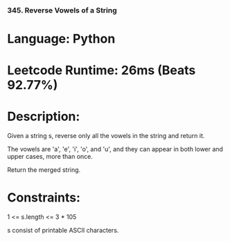### 345. Reverse Vowels of a String
# Language: Python
# Leetcode Runtime: 26ms (Beats 92.77%)


# Description:
Given a string s, reverse only all the vowels in the string and return it.

The vowels are 'a', 'e', 'i', 'o', and 'u', and they can appear in both lower and upper cases, more than once.

Return the merged string.
# Constraints:

1 <= s.length <= 3 * 105

s consist of printable ASCII characters.
